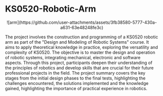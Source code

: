 # KS0520-Robotic-Arm

<p align="center">
  ![arm](https://github.com/user-attachments/assets/3fb38580-5777-430a-a631-63e48248fe3c)

</p>

The project involves the construction and programming of a KS0520 robotic arm as part of the "Design and Modeling of Robotic Systems" course. It aims to apply theoretical knowledge in practice, exploring the versatility and complexity of KS0520. The objective is to master the design and operation of robotic systems, integrating mechanical, electronic and software aspects. Through this project, participants deepen their understanding of the principles of robotics and develop skills that are crucial for their future professional projects in the field. The project summary covers the key stages from the initial design phases to the final tests, highlighting the challenges encountered, the solutions implemented and the knowledge gained, highlighting the importance of practical experience in robotics.





